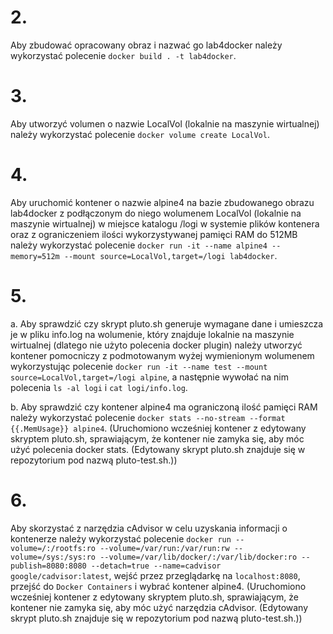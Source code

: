 # 2.

Aby zbudować opracowany obraz i nazwać go lab4docker należy wykorzystać polecenie ```docker build . -t lab4docker```.

# 3.

Aby utworzyć volumen o nazwie LocalVol (lokalnie na maszynie wirtualnej) należy wykorzystać polecenie ```docker volume create LocalVol```.

# 4. 

Aby uruchomić kontener o nazwie alpine4 na bazie zbudowanego obrazu lab4docker z podłączonym do niego wolumenem LocalVol (lokalnie na maszynie wirtualnej) w miejsce katalogu /logi w systemie plików kontenera oraz z ograniczeniem ilości wykorzystywanej pamięci RAM do 512MB należy wykorzystać polecenie ```docker run -it --name alpine4 --memory=512m --mount source=LocalVol,target=/logi lab4docker```.

# 5.

a. Aby sprawdzić czy skrypt pluto.sh generuje wymagane dane i umieszcza je w pliku info.log na wolumenie, który znajduje lokalnie na maszynie wirtualnej (dlatego nie użyto polecenia docker plugin) należy utworzyć kontener pomocniczy z podmotowanym wyżej wymienionym wolumenem wykorzystując polecenie ```docker run -it --name test --mount source=LocalVol,target=/logi alpine```, a następnie wywołać na nim polecenia ```ls -al logi``` i ```cat logi/info.log```.

b. Aby sprawdzić czy kontener alpine4 ma ograniczoną ilość pamięci RAM należy wykorzystać polecenie ```docker stats --no-stream --format {{.MemUsage}} alpine4```. (Uruchomiono wcześniej kontener z edytowany skryptem pluto.sh, sprawiającym, że kontener nie zamyka się, aby móc użyć polecenia docker stats. (Edytowany skrypt pluto.sh znajduje się w repozytorium pod nazwą pluto-test.sh.))

# 6.

Aby skorzystać z narzędzia cAdvisor w celu uzyskania informacji o kontenerze należy wykorzystać polecenie
```docker run --volume=/:/rootfs:ro --volume=/var/run:/var/run:rw --volume=/sys:/sys:ro --volume=/var/lib/docker/:/var/lib/docker:ro --publish=8080:8080 --detach=true --name=cadvisor google/cadvisor:latest```, wejść przez przeglądarkę na ```localhost:8080```, przejść do ```Docker Containers``` i wybrać kontener alpine4. (Uruchomiono wcześniej kontener z edytowany skryptem pluto.sh, sprawiającym, że kontener nie zamyka się, aby móc użyć narzędzia cAdvisor. (Edytowany skrypt pluto.sh znajduje się w repozytorium pod nazwą pluto-test.sh.))